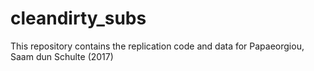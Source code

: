 # cleandirty_subs
This repository contains the replication code and data for Papaeorgiou, Saam dun Schulte (2017)
